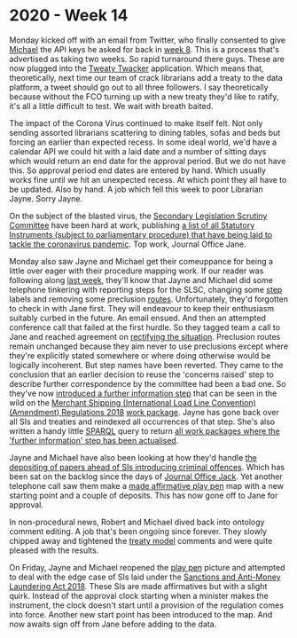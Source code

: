 # 2020 - Week 14

Monday kicked off with an email from Twitter, who finally consented to give [Michael](https://twitter.com/fantasticlife) the API keys he asked for back in [week 8](https://ukparliament.github.io/ontologies/meta/weeknotes/2020/08/). This is a process that's advertised as taking two weeks. So rapid turnaround there guys. These are now plugged into the [Tweaty Twacker](https://twitter.com/TweatyTwacker) application. Which means that, theoretically, next time our team of crack librarians add a treaty to the data platform, a tweet should go out to all three followers. I say theoretically because without the FCO turning up with a new treaty they'd like to ratify, it's all a little difficult to test. We wait with breath baited.

The impact of the Corona Virus continued to make itself felt. Not only sending assorted librarians scattering to dining tables, sofas and beds but forcing an earlier than expected recess. In some ideal world, we'd have a calendar API we could hit with a laid date and a number of sitting days which would return an end date for the approval period. But we do not have this. So approval period end dates are entered by hand. Which usually works fine until we hit an unexpected recess. At which point they all have to be updated. Also by hand. A job which fell this week to poor Librarian Jayne. Sorry Jayne.

On the subject of the blasted virus, the [Secondary Legislation Scrutiny Committee](https://committees.parliament.uk/committee/255/secondary-legislation-scrutiny-committee/) have been hard at work, publishing [a list of all Statutory Instruments (subject to parliamentary procedure) that have being laid to tackle the coronavirus pandemic](https://committees.parliament.uk/committee/255/secondary-legislation-scrutiny-committee/news/145773/scrutiny-of-secondary-legislation-laid-to-tackle-coronavirus-pandemic/). Top work, Journal Office Jane.

Monday also saw Jayne and Michael get their comeuppance for being a little over eager with their procedure mapping work. If our reader was following along [last week](https://ukparliament.github.io/ontologies/meta/weeknotes/2020/13/), they'll know that Jayne and Michael did some telephone tinkering with reporting steps for the SLSC, changing some [step](https://ukparliament.github.io/ontologies/procedure/procedure-ontology.html#d4e175) labels and removing some preclusion [routes](https://ukparliament.github.io/ontologies/procedure/procedure-ontology.html#d4e164). Unfortunately, they'd forgotten to check in with Jane first. They will endeavour to keep their enthusiasm suitably curbed in the future. An email ensued. And then an attempted conference call that failed at the first hurdle. So they tagged team a call to Jane and reached agreement on [rectifying the situation](https://trello.com/c/qHRVX7uh/99-slsc-change-outcome-steps-back-to-concerns-no-concerns). Preclusion routes remain unchanged because they aim never to use preclusions except where they're explicitly stated somewhere or where doing otherwise would be logically incoherent. But step names have been reverted. They came to the conclusion that an earlier decision to reuse the 'concerns raised' step to describe further correspondence by the committee had been a bad one. So they've now [introduced a further information step](https://trello.com/c/Ie37QpqZ/100-slsc-add-new-further-information-step) that can be seen in the wild on the [Merchant Shipping (International Load Line Convention) (Amendment) Regulations 2018](https://statutoryinstruments.parliament.uk/timeline/0mLY2Jkl/SI-2018155) [work package](https://ukparliament.github.io/ontologies/procedure/procedure-ontology.html#d4e259). Jayne has gone back over all SIs and treaties and reindexed all occurrences of that step. She's also written a handy little [SPARQL](https://en.wikipedia.org/wiki/SPARQL) query to return [all work packages where the 'further information' step has been actualised](https://api.parliament.uk/sparql#query=PREFIX+rdfs%3A+%3Chttp%3A%2F%2Fwww.w3.org%2F2000%2F01%2Frdf-schema%23%3E%0APREFIX+%3A+%3Chttps%3A%2F%2Fid.parliament.uk%2Fschema%2F%3E%0APREFIX+id%3A+%3Chttps%3A%2F%2Fid.parliament.uk%2F%3E%0Aselect+%3Fproc+%3FSI+%3FSIname++%3FworkPackage+%3FprocStepName+%3Fdate+where+%7B%0A+%3FSI+a+%3AStatutoryInstrumentPaper+.++%0A+++++%3FSI+rdfs%3Alabel+%3FSIname+.%0A+++%09%3FSI+%3AworkPackagedThingHasWorkPackage+%3FworkPackage+.%0A++%09%3FworkPackage+%3AworkPackageHasProcedure%2Frdfs%3Alabel+%3Fproc%0A+FILTER(%3Fproc+IN+(%22Draft+affirmative%22%2C+%22Draft+negative%22%2C+%22Made+affirmative%22%2C+%22Made+negative%22))%0A++%3FworkPackage+%3AworkPackageHasBusinessItem+%3FprocStep+.%0A+++++%3FprocStep+%3AbusinessItemDate+%3Fdate+.%0A++%3FprocStep+%3AbusinessItemHasProcedureStep+id%3AJ2CIHOQv+.%0A++%3FprocStep+%3AbusinessItemHasProcedureStep%2Frdfs%3Alabel+%3FprocStepName.+++%0A%0A%7D&contentTypeConstruct=text%2Fturtle&contentTypeSelect=application%2Fsparql-results%2Bjson&endpoint=https%3A%2F%2Fapi.parliament.uk%2Fsparql&requestMethod=POST&tabTitle=All+statutory+instruments&headers=%7B%7D&outputFormat=table
 ).

Jayne and Michael have also been looking at how they'd handle [the depositing of papers ahead of SIs introducing criminal offences](https://trello.com/c/MdQvaYMW/22-deposited-papers-ahead-of-laying-sis-introducing-criminal-offences). Which has been sat on the backlog since the days of [Journal Office Jack](https://twitter.com/jackpdent). Yet another telephone call saw them make a [made affirmative play pen](https://github.com/ukparliament/ontologies/blob/master/procedure/flowcharts/sis/play-pen-made-affirmative.pdf) map with a new starting point and a couple of deposits. This has now gone off to Jane for approval.

In non-procedural news, Robert and Michael dived back into ontology comment editing. A job that's been ongoing since forever. They slowly chipped away and tightened the [treaty model](https://ukparliament.github.io/ontologies/treaty/treaty-ontology.html) comments and were quite pleased with the results.

On Friday, Jayne and Michael reopened the [play pen](https://github.com/ukparliament/ontologies/blob/master/procedure/flowcharts/sis/play-pen-made-affirmative.pdf) picture and attempted to deal with the edge case of SIs laid under the [Sanctions and Anti-Money Laundering Act 2018](http://www.legislation.gov.uk/ukpga/2018/13/contents/enacted). These SIs are made affirmatives but with a slight quirk. Instead of the approval clock starting when a minister makes the instrument, the clock doesn't start until a provision of the regulation comes into force. Another new start point has been introduced to the map. And now awaits sign off from Jane before adding to the data.





